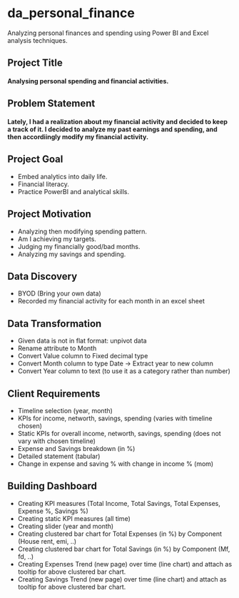 # da_personal_finance
Analyzing personal finances and spending using Power BI and Excel analysis techniques.  

## Project Title
#### Analysing personal spending and financial activities.

## Problem Statement
#### Lately, I had a realization about my financial activity and decided to keep a track of it. I decided to analyze my past earnings and spending, and then accordiingly modify my financial activity.  

## Project Goal
-   Embed analytics into daily life.
-   Financial literacy.
-   Practice PowerBI and analytical skills.

## Project Motivation
-   Analyzing then modifying spending pattern.
-   Am I achieving my targets.
-   Judging my financially good/bad months.
-   Analyzing my savings and spending.

## Data Discovery
-   BYOD (Bring your own data)
-   Recorded my financial activity for each month in an excel sheet


## Data Transformation
-   Given data is not in flat format: unpivot data
-   Rename attribute to Month
-   Convert Value column to Fixed decimal type
-   Convert Month column to type Date -> Extract year to new column
-   Convert Year column to text (to use it as a category rather than number)

## Client Requirements
-   Timeline selection (year, month)
-   KPIs for income, networth, savings, spending (varies with timeline chosen)
-   Static KPIs for overall income, networth, savings, spending (does not vary with chosen timeline)
-   Expense and Savings breakdown (in %)
-   Detailed statement (tabular)  
-   Change in expense and saving % with change in income % (mom)

## Building Dashboard
-   Creating KPI measures (Total Income, Total Savings, Total Expenses, Expense %, Savings %)
-   Creating static KPI measures (all time)
-   Creating slider (year and month)
-   Creating clustered bar chart for Total Expenses (in %) by Component (House rent, emi, ..)
-   Creating clustered bar chart for Total Savings (in %) by Component (Mf, fd, ..)
-   Creating Expenses Trend (new page) over time (line chart) and attach as tooltip for above clustered bar chart.
-   Creating Savings Trend (new page) over time (line chart) and attach as tooltip for above clustered bar chart.